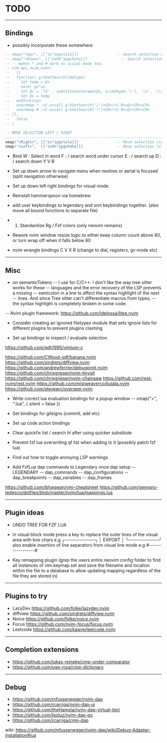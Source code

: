 # TODO

---

## Bindings

- possibly incorporate these somewhere:

```lua
-- vmap("<Up>", [["zx"zpgvlolo]])                 -- Search selection up
-- vmap("<Down>", [["zxhh"zpgvhoho]])               -- Search selection down
-- -- makes * and # work on visual mode too.
-- vim.api.nvim_exec(
--   [[
--   function! g:VSetSearch(cmdtype)
--     let temp = @s
--     norm! gv"sy
--     let @/ = '\V' . substitute(escape(@s, a:cmdtype.'\'), '\n', '\\n', 'g')
--     let @s = temp
--   endfunction
--   xnoremap * :<C-u>call g:VSetSearch('/')<CR>/<C-R>=@/<CR><CR>
--   xnoremap # :<C-u>call g:VSetSearch('?')<CR>?<C-R>=@/<CR><CR>
-- ]],
--   false
-- )

-- MOVE SELECTION LEFT / RIGHT
--------------------------------------------------------------------------------
vmap("<Right>", [["zx"zpgvlolo]])                 -- Move selection right
vmap("<Left>",  [["zxhh"zpgvhoho]])               -- Move selection left
```


- Bind
W  :  Select in word
F  :  / search word under cursor
E  :  / search up
D  :  / search down
Y
V
B

- Set up down arrow to navigate menu when neotree or aerial is focused (split navigation otherwise)

- Set up down left right bindings for visual mode.

- Reinstall hammerspoon via homebrew

- add user keybindings to legendary and sort keybindings together. (also move all bound functions to separate file)
- 1. Standardize Rg / Fzf colors (only neovim remains)
- Rework nvim window resize logic to either keep column count above 80, or turn wrap off when it falls below 80
- nvim wrangle bindings C V X R (change to dial, registers, gv mode etc)



---

## Misc

- on semanticTokens
-- I use for C/C++. I don't like the way tree sitter works for these
-- languages and the error recovery of the LSP prevents a missing
-- semicolon in a line to affect the syntax highlight of the next
-- lines. And since Tree sitter can't differentiate macros from types,
-- the syntax highlight is completely broken in some code.


-- Nvim plugin framework:
    https://github.com/ldelossa/litee.nvim


- Consider creating an ignored filetypes module that sets ignore lists for different plugins to prevent plugins clashing

- Set up bindings to inspect / evaluate selection


https://github.com/gdh1995/vimium-c



https://github.com/CWood-sdf/banana.nvim
https://github.com/sindrets/diffview.nvim
https://github.com/andrewferrier/debugprint.nvim
https://github.com/chrisgrieser/nvim-tinygit
https://github.com/chrisgrieser/nvim-chainsaw
https://github.com/rest-nvim/rest.nvim
https://github.com/mistweaverco/kulala.nvim
https://github.com/stevearc/overseer.nvim


- Write correct lua evaluation bindings for a popup window -- vmap("=", ":lua<CR>", { silent = false })

- Set bindings for gitsigns (commit, add etc)
- Set up code action bindings
- Clear quickfix list / search hl after using quicker substitute
- Prevent fzf lua overwriting qf list when adding to it (possibly patch fzf lua)
- Find out how to toggle annoying LSP warnings

- Add FzfLua dap commands to Legendary once dap setup
-- LEGENDARY
-- dap_commands
-- dap_configurations
-- dap_breakpoints
-- dap_variables
-- dap_frames


https://github.com/ibhagwan/vim-cheatsheet
https://github.com/gennaro-tedesco/dotfiles/blob/master/nvim/lua/mappings.lua

---

## Plugin ideas

- UNDO TREE FOR FZF LUA

- in visual block mode press a key to replace the outer lines of the visual area with box chars e.g
╭──────────╮
│  EXPORT  │
╰──────────╯
also enable insertion of line separators from visual line mode e.g #-----------------#

- Key remapping plugin (grep the users entire neovim config folder to find all instances of vim.keymap.set and save the filename and location within the file to a database to allow updating mapping regardless of the file they are stored in)

---

## Plugins to try

- LazyDev     https://github.com/folke/lazydev.nvim
- diffview    https://github.com/sindrets/diffview.nvim
- Noice       https://github.com/folke/noice.nvim
- Focus       https://github.com/nvim-focus/focus.nvim
- Leetcode    https://github.com/kawre/leetcode.nvim

---

## Completion extensions

- https://github.com/lukas-reineke/cmp-under-comparator
- https://github.com/uga-rosa/cmp-dictionary

---

## Debug

- https://github.com/mfussenegger/nvim-dap
- https://github.com/rcarriga/nvim-dap-ui
- https://github.com/theHamsta/nvim-dap-virtual-text
- https://github.com/leoluz/nvim-dap-go
- https://github.com/rcarriga/cmp-dap

wiki: https://github.com/mfussenegger/nvim-dap/wiki/Debug-Adapter-installation#lua
